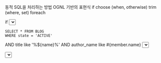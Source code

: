 동적 SQL을 처리하는 방법
OGNL 기반의 표현식
if
choose (when, otherwise)
trim (where, set)
foreach

if
<select id="find" 
	parameterType="com.gms.web.Command"
	resultType="com.gms.web.Domain"> 

	SELECT * FROM BLOG 
    WHERE state = 'ACTIVE' 
  <if test="title != null">
    AND title like '%${name}%'
  </if>
  <if test="author != null and author.name != null">
    AND author_name like #{member.name}
  </if>
</select>

<select id="findActiveBlogLike" resultType="Blog">
     
  SELECT * FROM BLOG WHERE state = 'ACTIVE'
  <choose>
    <when test="title != null">
      AND title like #{title}
    </when>
    <when test="author != null and author.name != null">
      AND author_name like #{author.name}
    </when>
    <otherwise>
      AND featured = 1
    </otherwise>
  </choose>
</select>

<select id="selectPostIn" resultType="domain.blog.Post">
  SELECT *
  FROM POST P
  WHERE ID in
  <foreach item="item" index="index" collection="list"
      open="(" separator="," close=")">
        #{item}
  </foreach>
</select>